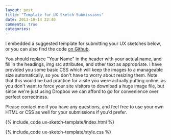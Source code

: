 ```yaml
---
layout: post
title: "Template for UX Sketch Submissions"
date: 2013-10-14 22:40
comments: true
categories: 
---
```


I embedded a suggested template for submitting your UX sketches below,
or you can also find the code
[on Github](https://github.com/mkornblum/de271-fa13/tree/master/source/downloads/code/ux-sketch-template).

You should replace "Your Name" in the header with your actual name,
and fill in the headings, img src attributes, and other text as
appropriate. I have provided you some basic CSS which will keep the
images to a manageable size automatically, so you don't have to worry
about resizing them. Note that this would be bad practice for a site
you were actually putting online, as you don't want to force your site
visitors to download a huge image file, but since we're just using
Dropbox we can afford to go for convenience over perfect correctness.

Please contact me if you have any questions, and feel free to use your
own HTML or CSS as well for your submissions if you'd prefer.

{% include_code ux-sketch-template/index.html %}

{% include_code ux-sketch-template/style.css %}
